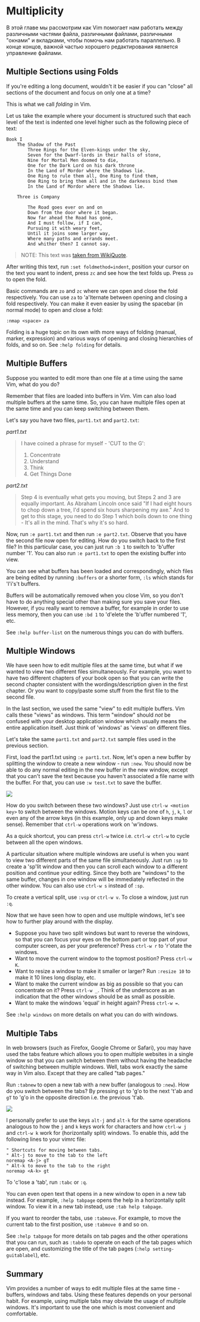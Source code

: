 # Multiplicity

В этой главе мы рассмотрим как Vim помогает нам работать между различными частями файла, различными файлами, различными "окнами" и вкладками, чтобы помочь нам работать параллельно. В конце концов, важной частью хорошего редактирования является управление файлами.

## Multiple Sections using Folds

If you're editing a long document, wouldn't it be easier if you can "close" all sections of the document and focus on only one at a time?

This is what we call *folding* in Vim.

Let us take the example where your document is structured such that each level of the text is indented one level higher such as the following piece of text:

```
Book I
    The Shadow of the Past
        Three Rings for the Elven-kings under the sky,
        Seven for the Dwarf-lords in their halls of stone,
        Nine for Mortal Men doomed to die,
        One for the Dark Lord on his dark throne
        In the Land of Mordor where the Shadows lie.
        One Ring to rule them all, One Ring to find them,
        One Ring to bring them all and in the darkness bind them
        In the Land of Mordor where the Shadows lie.

    Three is Company

        The Road goes ever on and on
        Down from the door where it began.
        Now far ahead the Road has gone,
        And I must follow, if I can,
        Pursuing it with weary feet,
        Until it joins some larger way,
        Where many paths and errands meet.
        And whither then? I cannot say.
```

> NOTE: This text was [taken from WikiQuote](http://en.wikiquote.org/wiki/The_Fellowship_of_the_Ring).

After writing this text, run `:set foldmethod=indent`, position your cursor on the text you want to indent, press `zc` and see how the text folds up. Press `zo` to open the fold.

Basic commands are `zo` and `zc` where we can open and close the fold respectively. You can use `za` to 'a'lternate between opening and closing a fold respectively. You can make it even easier by using the spacebar (in normal mode) to open and close a fold:

``` viml
:nmap <space> za
```

Folding is a huge topic on its own with more ways of folding (manual, marker, expression) and various ways of opening and closing hierarchies of folds, and so on. See `:help folding` for details.

## Multiple Buffers

Suppose you wanted to edit more than one file at a time using the same Vim, what do you do?

Remember that files are loaded into buffers in Vim. Vim can also load multiple buffers at the same time. So, you can have multiple files open at the same time and you can keep switching between them.

Let's say you have two files, `part1.txt` and `part2.txt`:

*part1.txt*

> I have coined a phrase for myself - 'CUT to the G': <br>
> 1. Concentrate <br>
> 2. Understand <br>
> 3. Think <br>
> 4. Get Things Done

*part2.txt*

>  Step 4 is eventually what gets you moving, but Steps 2 and 3 are equally important. As Abraham Lincoln once said "If I had eight hours to chop down a tree, I'd spend six hours sharpening my axe." And to get to this stage, you need to do Step 1 which boils down to one thing - It's all in the mind. That's why it's so hard.

Now, run `:e part1.txt` and then run `:e part2.txt`. Observe that you have the second file now open for editing. How do you switch back to the first file? In this particular case, you can just run `:b 1` to switch to 'b'uffer number '1'. You can also run `:e part1.txt` to open the existing buffer into view.

You can see what buffers has been loaded and correspondingly, which files are being edited by running `:buffers` or a shorter form, `:ls` which stands for 'l'i's't buffers.

Buffers will be automatically removed when you close Vim, so you don't have to do anything special other than making sure you save your files. However, if you really want to remove a buffer, for example in order to use less memory, then you can use `:bd 1` to 'd'elete the 'b'uffer numbered '1', etc.

See `:help buffer-list` on the numerous things you can do with buffers.

## Multiple Windows

We have seen how to edit multiple files at the same time, but what if we wanted to view two different files simultaneously. For example, you want to have two different chapters of your book open so that you can write the second chapter consistent with the wordings/description given in the first chapter. Or you want to copy/paste some stuff from the first file to the second file.

In the last section, we used the same "view" to edit multiple buffers. Vim calls these "views" as windows. This term "window" should *not* be confused with your desktop application window which usually means the entire application itself. Just think of 'windows' as 'views' on different files.

Let's take the same `part1.txt` and `part2.txt` sample files used in the previous section.

First, load the part1.txt using `:e part1.txt`. Now, let's open a new buffer by splitting the window to create a new window - run `:new`. You should now be able to do any normal editing in the new buffer in the new window, except that you can't save the text because you haven't associated a file name with the buffer. For that, you can use `:w test.txt` to save the buffer.

![](img/multiple_windows.png)

How do you switch between these two windows? Just use `ctrl-w <motion key>` to switch between the windows. Motion keys can be one of `h`, `j`, `k`, `l` or even any of the arrow keys (in this example, only up and down keys make sense). Remember that `ctrl-w` operations work on 'w'indows.

As a quick shortcut, you can press `ctrl-w` twice i.e. `ctrl-w ctrl-w` to cycle between all the open windows.

A particular situation where multiple windows are useful is when you want to view two different parts of the same file simultaneously. Just run `:sp` to create a 'sp'lit window and then you can scroll each window to a different position and continue your editing. Since they both are "windows" to the same buffer, changes in one window will be immediately reflected in the other window. You can also use `ctrl-w s` instead of `:sp`.

To create a vertical split, use `:vsp` or `ctrl-w v`. To close a window, just run `:q`.

Now that we have seen how to open and use multiple windows, let's see how to further play around with the display.

- Suppose you have two split windows but want to reverse the windows, so that you can focus your eyes on the bottom part or top part of your computer screen, as per your preference? Press `ctrl-w r` to 'r'otate the windows.
- Want to move the current window to the topmost position? Press `ctrl-w K`.
- Want to resize a window to make it smaller or larger? Run `:resize 10` to make it 10 lines long display, etc.
- Want to make the current window as big as possible so that you can concentrate on it? Press `ctrl-w _`. Think of the underscore as an indication that the other windows should be as small as possible.
- Want to make the windows 'equal' in height again? Press `ctrl-w =`.

See `:help windows` on more details on what you can do with windows.

## Multiple Tabs

In web browsers (such as Firefox, Google Chrome or Safari), you may have used the tabs feature which allows you to open multiple websites in a single window so that you can switch between them without having the headache of switching between multiple windows. Well, tabs work exactly the same way in Vim also. Except that they are called "tab pages."

Run `:tabnew` to open a new tab with a new buffer (analogous to `:new`). How do you switch between the tabs? By pressing `gt` to 'g'o to the next 't'ab and `gT` to 'g'o in the opposite direction i.e. the previous 't'ab.

![](img/multiple_tabs.png)

I personally prefer to use the keys `alt-j` and `alt-k` for the same operations analogous to how the `j` and `k` keys work for characters and how `ctrl-w j` and `ctrl-w k` work for (horizontally split) windows. To enable this, add the following lines to your vimrc file:

``` viml
" Shortcuts for moving between tabs.
" Alt-j to move to the tab to the left
noremap <A-j> gT
" Alt-k to move to the tab to the right
noremap <A-k> gt
```

To 'c'lose a 'tab', run `:tabc` or `:q`.

You can even open text that opens in a new window to open in a new tab instead. For example, `:help tabpage` opens the help in a horizontally split window. To view it in a new tab instead, use `:tab help tabpage`.

If you want to reorder the tabs, use `:tabmove`. For example, to move the current tab to the first position, use `:tabmove 0` and so on.

See `:help tabpage` for more details on tab pages and the other operations that you can run, such as `:tabdo` to operate on each of the tab pages which are open, and customizing the title of the tab pages (`:help setting-guitablabel`), etc.

## Summary

Vim provides a number of ways to edit multiple files at the same time - buffers, windows and tabs. Using these features depends on your personal habit. For example, using multiple tabs may obviate the usage of multiple windows. It's important to use the one which is most convenient and comfortable.
